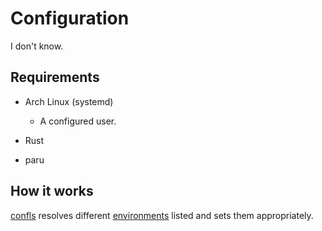 # Configuration

I don't know.

## Requirements

- Arch Linux (systemd)

  - A configured user.

- Rust

- paru

## How it works

[confls](https://gitlab.com/Curstantine/confls) resolves different [environments](./environments) listed and sets them appropriately.

